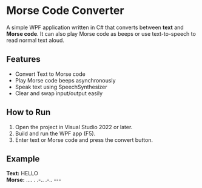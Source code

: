 <!DOCTYPE html> 
<html lang="en"> 
  <head> 
    <meta charset="UTF-8"> 
  </head> 
  <body> 
    <h1>Morse Code Converter</h1>
    <p>A simple WPF application written in C# that converts between <strong>text</strong> and <strong>Morse code</strong>.
      It can also play Morse code as beeps or use text-to-speech to read normal text aloud.
    </p>
    <h2>Features</h2> 
    <ul> 
      <li>Convert Text to Morse code</li>
      <li>Play Morse code beeps asynchronously</li>
      <li>Speak text using SpeechSynthesizer</li>
      <li>Clear and swap input/output easily</li>
    </ul> <h2>How to Run</h2> <ol>
      <li>Open the project in Visual Studio 2022 or later.</li>
      <li>Build and run the WPF app (F5).</li> 
      <li>Enter text or Morse code and press the convert button.</li>
    </ol> 
    <h2>Example</h2>
    <p><strong>Text:</strong> HELLO<br> <strong>Morse:</strong> .... . .-.. .-.. ---</p>
